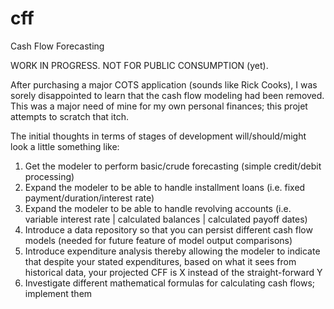 cff
===

Cash Flow Forecasting

WORK IN PROGRESS.  NOT FOR PUBLIC CONSUMPTION (yet).

After purchasing a major COTS application (sounds like Rick Cooks), I was sorely disappointed to learn that the cash flow modeling had been removed.  This was a major need of mine for my own personal finances; this projet attempts to scratch that itch.

The initial thoughts in terms of stages of development will/should/might look a little something like:
1.  Get the modeler to perform basic/crude forecasting (simple credit/debit processing)
2.  Expand the modeler to be able to handle installment loans (i.e. fixed payment/duration/interest rate)
3.  Expand the modeler to be able to handle revolving accounts (i.e. variable interest rate | calculated balances | calculated payoff dates)
4.  Introduce a data repository so that you can persist different cash flow models (needed for future feature of model output comparisons)
5.  Introduce expenditure analysis thereby allowing the modeler to indicate that despite your stated expenditures, based on what it sees from historical data, your projected CFF is X instead of the straight-forward Y
6.  Investigate different mathematical formulas for calculating cash flows; implement them
